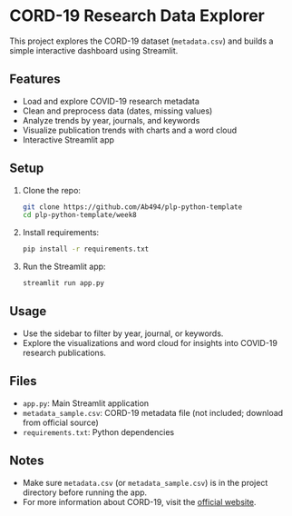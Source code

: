 # CORD-19 Research Data Explorer

This project explores the CORD-19 dataset (`metadata.csv`) and builds a simple interactive dashboard using Streamlit.

## Features
- Load and explore COVID-19 research metadata
- Clean and preprocess data (dates, missing values)
- Analyze trends by year, journals, and keywords
- Visualize publication trends with charts and a word cloud
- Interactive Streamlit app

## Setup

1. Clone the repo:
   ```bash
   git clone https://github.com/Ab494/plp-python-template
   cd plp-python-template/week8
   ```
2. Install requirements:
   ```bash
   pip install -r requirements.txt
   ```
3. Run the Streamlit app:
   ```bash
   streamlit run app.py
   ```

## Usage

- Use the sidebar to filter by year, journal, or keywords.
- Explore the visualizations and word cloud for insights into COVID-19 research publications.

## Files

- `app.py`: Main Streamlit application
- `metadata_sample.csv`: CORD-19 metadata file (not included; download from official source)
- `requirements.txt`: Python dependencies

## Notes

- Make sure `metadata.csv` (or `metadata_sample.csv`) is in the project directory before running the app.
- For more information about CORD-19, visit the [official website](https://www.kaggle.com/allen-institute-for-ai/CORD-19-research-challenge).
